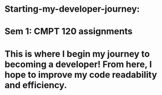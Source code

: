 # Starting-my-developer-journey: 
# Sem 1: CMPT 120 assignments
# This is where I begin my journey to becoming a developer! From here, I hope to improve my code readability and efficiency. 
